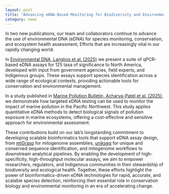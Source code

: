 ```yaml
---  
layout: post  
title: "Advancing eDNA-Based Monitoring for Biodiversity and Environmental Health"
category: news  
---  
```


In two new publications, our team and collaborators continue to advance the use of environmental DNA (eDNA) for species monitoring, conservation, and ecosystem health assessment; Efforts that are increasingly vital in our rapidly changing world.

In [Environmental DNA, Langlois et al. (2025)](https://doi.org/10.1002/edn3.70139) we present a suite of qPCR-based eDNA assays for 125 taxa of significance to North America, developed with input from government agencies, field experts, and Indigenous groups. These assays support species identification across a wide range of ecological contexts, providing actionable tools for conservation and environmental management.

In a study published in [Marine Pollution Bulletin, Acharya-Patel et al. (2025)](https://doi.org/10.1016/j.marpolbul.2025.118036), we demonstrate how targeted eDNA testing can be used to monitor the impact of marine pollution in the Pacific Northwest. This study applies quantitative eDNA methods to detect biological signals of pollution exposure in marine ecosystems, offering a cost-effective and sensitive approach for environmental assessment.

These contributions build on our lab’s longstanding commitment to developing scalable bioinformatics tools that support eDNA assay design, from [mtGrasp](https://www.github.com/bcgsc/mtgrasp) for mitogenome assemblies, [unikseq](https://www.github.com/bcgsc/unikseq) for unique and conserved sequence identification, and mitogenome workflows to downstream analytical pipelines. By enabling the development of high-specificity, high-throughput molecular assays, we aim to empower researchers, regulators, and Indigenous communities in their stewardship of biodiversity and ecological health. Together, these efforts highlight the power of bioinformatics-driven eDNA technologies for rapid, accurate, and scalable species detection, reinforcing their essential role in conservation biology and environmental monitoring in an era of accelerating change.
